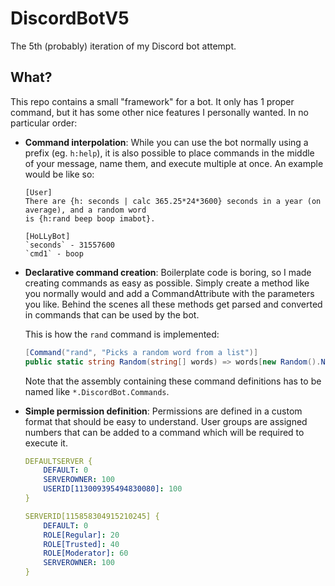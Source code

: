 # DiscordBotV5
The 5th (probably) iteration of my Discord bot attempt.

## What?
This repo contains a small "framework" for a bot. It only has 1 proper command, but it has some other nice features I 
personally wanted. In no particular order:

* **Command interpolation**: While you can use the bot normally using a prefix (eg. `h:help`), it is also possible to 
place commands in the middle of your message, name them, and execute multiple at once. An example would be like so:
    ```
    [User]
    There are {h: seconds | calc 365.25*24*3600} seconds in a year (on average), and a random word 
    is {h:rand beep boop imabot}.
    
    [HoLLyBot]
    `seconds` - 31557600
    `cmd1` - boop
    ```

* **Declarative command creation**: Boilerplate code is boring, so I made creating commands as easy as possible. Simply 
create a method like you normally would and add a CommandAttribute with the parameters you like. Behind the scenes all these methods get parsed and converted in commands that can be used by the bot.

  This is how the `rand` command is implemented:
  ```cs
  [Command("rand", "Picks a random word from a list")]
  public static string Random(string[] words) => words[new Random().Next(0, words.Length)];
  ```
  Note that the assembly containing these command definitions has to be named like `*.DiscordBot.Commands`.
  
* **Simple permission definition**: Permissions are defined in a custom format that should be easy to understand. User 
groups are assigned numbers that can be added to a command which will be required to execute it.

  ```yaml
  DEFAULTSERVER {
      DEFAULT: 0
      SERVEROWNER: 100
      USERID[113009395494830080]: 100
  }

  SERVERID[115858304915210245] {
      DEFAULT: 0
      ROLE[Regular]: 20
      ROLE[Trusted]: 40
      ROLE[Moderator]: 60
      SERVEROWNER: 100
  }

  ```
  
